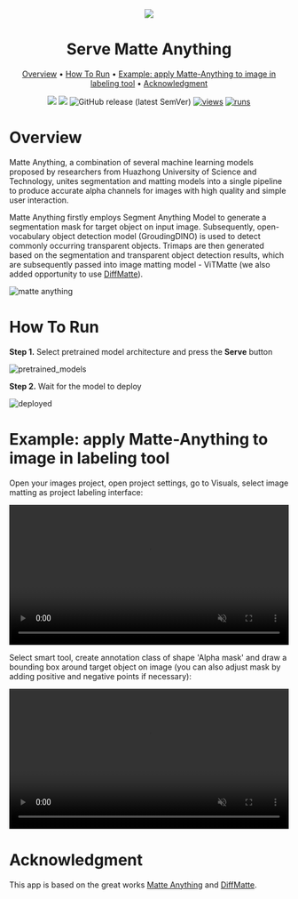 <div align="center" markdown>
<img src="https://github.com/supervisely-ecosystem/Serve-Matte-Anything/releases/download/v0.0.1/poster.png"/>  

# Serve Matte Anything

<p align="center">
  <a href="#Overview">Overview</a> •
  <a href="#How-To-Run">How To Run</a> •
  <a href="#example-apply-matte-anything-to-image-in-labeling-tool">Example: apply Matte-Anything to image in labeling tool</a> •
  <a href="#Acknowledgment">Acknowledgment</a>
</p>

[![](https://img.shields.io/badge/supervisely-ecosystem-brightgreen)](https://ecosystem.supervisely.com/apps/supervisely-ecosystem/Serve-Matte-Anything)
[![](https://img.shields.io/badge/slack-chat-green.svg?logo=slack)](https://supervisely.com/slack)
![GitHub release (latest SemVer)](https://img.shields.io/github/v/release/supervisely-ecosystem/Serve-Matte-Anything)
[![views](https://app.supervisely.com/img/badges/views/supervisely-ecosystem/serve-matte-anything/serving_app.png)](https://supervisely.com)
[![runs](https://app.supervisely.com/img/badges/runs/supervisely-ecosystem/serve-matte-anything/serving_app.png)](https://supervisely.com)

</div>

# Overview

Matte Anything, a combination of several machine learning models proposed by researchers from Huazhong University of Science and Technology, unites segmentation and matting models into a single pipeline to produce accurate alpha channels for images with high quality and simple user interaction.

Matte Anything firstly employs Segment Anything Model to generate a segmentation mask for target object on input image. Subsequently, open-vocabulary object detection model (GroudingDINO) is used to detect commonly occurring transparent objects. Trimaps are then generated based on the segmentation and transparent object detection results, which are subsequently passed into image matting model - ViTMatte (we also added opportunity to use [DiffMatte](https://arxiv.org/pdf/2312.05915)).

![matte anything](https://github.com/supervisely-ecosystem/Serve-Matte-Anything/releases/download/v0.0.1/matte-anything.png)

# How To Run

**Step 1.** Select pretrained model architecture and press the **Serve** button

![pretrained_models](https://github.com/supervisely-ecosystem/Serve-Matte-Anything/releases/download/v0.0.1/pretrained_models.png)

**Step 2.** Wait for the model to deploy

![deployed](https://github.com/supervisely-ecosystem/Serve-Matte-Anything/releases/download/v0.0.1/deployed.png)

# Example: apply Matte-Anything to image in labeling tool

Open your images project, open project settings, go to Visuals, select image matting as project labeling interface:

<video width="100%" preload="auto" autoplay muted loop>
    <source src="https://github.com/supervisely-ecosystem/Serve-Matte-Anything/releases/download/v0.0.1/matting_project_settings.mp4" type="video/mp4">
</video>

Select smart tool, create annotation class of shape 'Alpha mask' and draw a bounding box around target object on image (you can also adjust mask by adding positive and negative points if necessary):

<video width="100%" preload="auto" autoplay muted loop>
    <source src="https://github.com/supervisely-ecosystem/Serve-Matte-Anything/releases/download/v0.0.1/matting_example.mp4" type="video/mp4">
</video>

# Acknowledgment

This app is based on the great works [Matte Anything](https://github.com/hustvl/Matte-Anything) and [DiffMatte](https://github.com/YihanHu-2022/DiffMatte).

